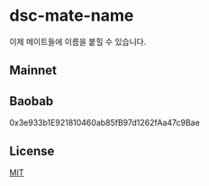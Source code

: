# dsc-mate-name
이제 메이트들에 이름을 붙힐 수 있습니다.

## Mainnet

## Baobab
0x3e933b1E921810460ab85fB97d1262fAa47c9Bae

## License
[MIT](LICENSE)
